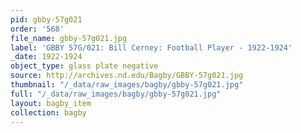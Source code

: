 ```yaml
---
pid: gbby-57g021
order: '568'
file_name: gbby-57g021.jpg
label: 'GBBY 57G/021: Bill Cerney: Football Player - 1922-1924'
_date: 1922-1924
object_type: glass plate negative
source: http://archives.nd.edu/Bagby/GBBY-57g021.jpg
thumbnail: "/_data/raw_images/bagby/gbby-57g021.jpg"
full: "/_data/raw_images/bagby/gbby-57g021.jpg"
layout: bagby_item
collection: bagby
---
```

